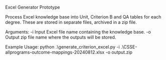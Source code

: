 Excel Generator Prototype

Process Excel knowledge base into Unit, Criterion B and QA tables for each degree.  These are stored in separate files, archived in a zip file.


Arguments:
-i Input Excel file name containing the knowledge base.
-o Output zip file name where the outputs will be stored.


Example Usage:
    python .\generate_criterion_excel.py -i .\CSSE-allprograms-outcome-mappings-20240812.xlsx -o output.zip

